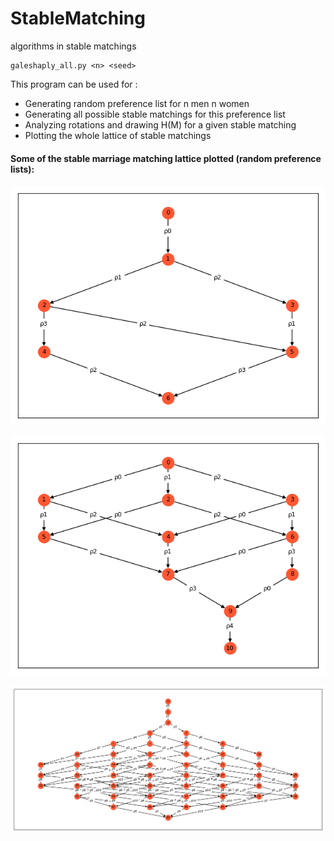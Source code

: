 # StableMatching
algorithms in stable matchings

```
galeshaply_all.py <n> <seed>
```

This program can be used for :
- Generating random preference list for n men n women
- Generating all possible stable matchings for this preference list
- Analyzing rotations and drawing H(M) for a given stable matching
- Plotting the whole lattice of stable matchings

#### Some of the stable marriage matching lattice plotted (random preference lists):
![n=30, number of stable matching = 7](https://github.com/severus-tux/StableMatching/blob/master/images/image2.png)

![n=30, number of stable matching = 11](https://github.com/severus-tux/StableMatching/blob/master/images/image3.png)

![n=30, number of stable matching = 50](https://github.com/severus-tux/StableMatching/blob/master/images/image4.png)
